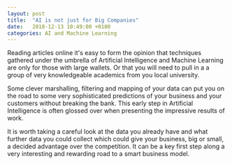 ```yaml
---
layout: post
title:  "AI is not just for Big Companies"
date:   2018-12-13 10:49:00 +0100
categories: AI and Machine Learning
---
```


Reading articles online it's easy to form the opinion that techniques gathered under the umbrella of Artificial Intelligence and Machine Learning are only for those with large wallets. Or that you will need to pull in a a group of very knowledgeable academics from you local university.

Some clever marshalling, filtering and mapping of your data can put you on the road to some very sophisticated predictions of your business and your customers without breaking the bank. This early step in Artificial Intelligence is often glossed over when presenting the impressive results of work.

It is worth taking a careful look at the data you already have and what further data you could collect which could give your business, big or small, a decided advantage over the competition.  It can be a key first step along a very interesting and rewarding road to a smart business model.
